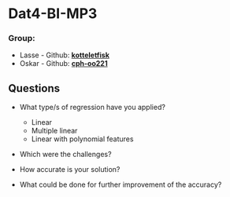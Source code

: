 # Dat4-BI-MP3

### Group:

- Lasse - Github: **[kotteletfisk](https://github.com/kotteletfisk)**
- Oskar - Github: **[cph-oo221](https://github.com/cph-oo221)**

## Questions

- What type/s of regression have you applied?
  * Linear
  * Multiple linear
  * Linear with polynomial features

- Which were the challenges?

- How accurate is your solution?

- What could be done for further improvement of the accuracy?
